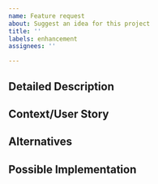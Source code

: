 ```yaml
---
name: Feature request
about: Suggest an idea for this project
title: ''
labels: enhancement
assignees: ''

---
```


## Detailed Description
<!--- Provide a detailed description of the change or addition you are proposing -->

## Context/User Story
<!--- Why is this change important to you? How would you use it? -->
<!--- How can it benefit other users? -->

## Alternatives
<!--- Have you considered any alternative solutions? -->

## Possible Implementation
<!--- Not obligatory, but suggest an idea for implementing addition or change -->
